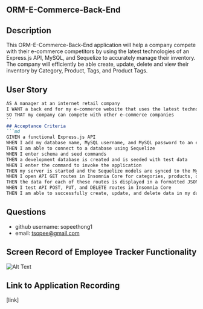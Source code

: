   ## ORM-E-Commerce-Back-End
  ## Description 
  This ORM-E-Commerce-Back-End application will help a company compete with their e-commerce competitors by using the latest technologies of an Express.js API, MySQL, and Sequelize to accurately manage their inventory.  The company will efficiently be able create, update, delete and view their inventory by Category, Product, Tags, and Product Tags. 
  ## User Story
  ```md
  AS A manager at an internet retail company
  I WANT a back end for my e-commerce website that uses the latest technologies
  SO THAT my company can compete with other e-commerce companies
  ``
  ## Acceptance Criteria
  ```md
  GIVEN a functional Express.js API
  WHEN I add my database name, MySQL username, and MySQL password to an environment variable file
  THEN I am able to connect to a database using Sequelize
  WHEN I enter schema and seed commands
  THEN a development database is created and is seeded with test data
  WHEN I enter the command to invoke the application
  THEN my server is started and the Sequelize models are synced to the MySQL database
  WHEN I open API GET routes in Insomnia Core for categories, products, or tags
  THEN the data for each of these routes is displayed in a formatted JSON
  WHEN I test API POST, PUT, and DELETE routes in Insomnia Core
  THEN I am able to successfully create, update, and delete data in my database
  ```
  ## Questions
  * github username: sopeethong1 
  * email: tsopee@gmail.com

  ## Screen Record of Employee Tracker Functionality
  ![Alt Text]()

  ## Link to Application Recording
  [link] 